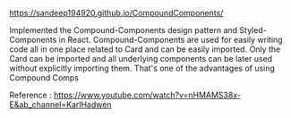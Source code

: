 https://sandeep194920.github.io/CompoundComponents/


Implemented the Compound-Components design pattern and Styled-Components in React. Compound-Components are used for easily writing code all in one place related to Card and can be easily imported. Only the Card can be imported and all underlying components can be later used without explicitly importing them. That's one of the advantages of using Compound Comps 

Reference : https://www.youtube.com/watch?v=nHMAMS38x-E&ab_channel=KarlHadwen
